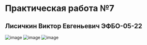 #  Практическая работа №7
##  Лисичкин Виктор Евгеньевич ЭФБО-05-22
![image](https://github.com/user-attachments/assets/8483e8d5-3a85-4441-a03a-35ceb93ed367)
![image](https://github.com/user-attachments/assets/5424f894-1272-42e1-b9ed-880270d6f422)
![image](https://github.com/user-attachments/assets/e1231e24-2ebb-4663-a680-b0125a260e14)
